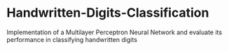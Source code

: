 # Handwritten-Digits-Classification
Implementation of a Multilayer Perceptron Neural Network and evaluate its performance in classifying handwritten digits
